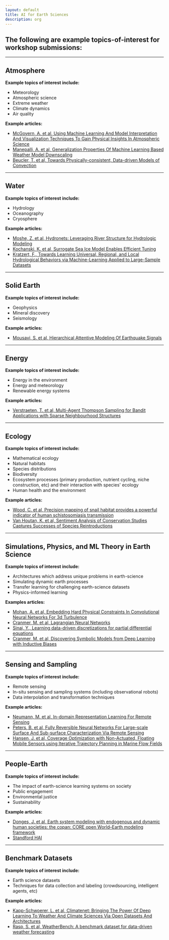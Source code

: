 ```yaml
---
layout: default
title: AI for Earth Sciences
description: org
---  
```


## The following are example topics-of-interest for workshop submissions: 

---  

## Atmosphere

<b>Example topics of interest include:</b> 

* Meteorology   
* Atmospheric science  
* Extreme weather  
* Climate dynamics      
* Air quality  

<b>Example articles:</b>  

* [McGovern, A. et al, Using Machine Learning And Model Interpretation And Visualization Techniques To Gain Physical Insights In Atmospheric Science](https://ai4earthscience.github.io/iclr-2020-workshop/papers/ai4earth16.pdf)  
* [Manepalli, A. et al, Generalization Properties Of Machine Learning Based Weather Model Downscaling](https://ai4earthscience.github.io/iclr-2020-workshop/papers/ai4earth25.pdf)  
* [Beucler, T. et al, Towards Physically-consistent, Data-driven Models of Convection](https://arxiv.org/pdf/2002.08525)  

---  

## Water   

<b>Example topics of interest include:</b>   

* Hydrology  
* Oceanography  
* Cryosphere  

<b>Example articles:</b>   

* [Moshe, Z. et al, Hydronets: Leveraging River Structure for Hydrologic Modeling](https://ai4earthscience.github.io/iclr-2020-workshop/papers/ai4earth04.pdf)  
* [Kochanski, K. et al, Surrogate Sea Ice Model Enables Efficient Tuning](https://ai4earthscience.github.io/iclr-2020-workshop/papers/ai4earth26.pdf)   
* [Kratzert, F., Towards Learning Universal, Regional, and Local Hydrological Behaviors via Machine-Learning Applied to Large-Sample Datasets](https://arxiv.org/abs/1907.08456)  

---  

## Solid Earth   

<b>Example topics of interest include:</b>   

* Geophysics  
* Mineral discovery  
* Seismology  

<b>Example articles:</b>   

* [Mousavi, S. et al, Hierarchical Attentive Modeling Of Earthquake Signals](https://www.researchgate.net/publication/343542274_HIERARCHICAL_ATTENTIVE_MODELING_OF_EARTH-_QUAKE_SIGNALS)

---  

## Energy  

<b>Example topics of interest include:</b> 

* Energy in the environment   
* Energy and meteorology 
* Renewable energy systems     

<b>Example articles:</b>   

* [Verstraeten, T. et al, Multi-Agent Thompson Sampling for Bandit Applications with Sparse Neighbourhood Structures](https://www.nature.com/articles/s41598-020-62939-3)  

--- 

## Ecology     

<b>Example topics of interest include:</b>   

* Mathematical ecology  
* Natural habitats  
* Species distributions  
* Biodiversity  
* Ecosystem processes (primary production, nutrient cycling, niche construction, etc) and their interaction with species' ecology  
* Human health and the environment    

<b>Example articles:</b>   

* [Wood, C. et al, Precision mapping of snail habitat provides a powerful indicator of human schistosomiasis transmission](https://www.pnas.org/content/116/46/23182)   
* [Van Houtan, K. et al, Sentiment Analysis of Conservation Studies Captures Successes of Species Reintroductions](https://www.sciencedirect.com/science/article/pii/S2666389920300052)  

---  

## Simulations, Physics, and ML Theory in Earth Science   

<b>Example topics of interest include:</b>   

* Architectures which address unique problems in earth-science   
* Simulating dynamic earth processes  
* Transfer learning for challenging earth-science datasets  
* Physics-informed learning  

<b>Examples articles:</b>   

* [Mohan, A. et al, Embedding Hard Physical Constraints In Convolutional Neural Networks For 3d Turbulence](https://ai4earthscience.github.io/iclr-2020-workshop/papers/ai4earth14.pdf)  
* [Cranmer, M. et al, Lagrangian Neural Networks](https://arxiv.org/pdf/2003.04630.pdf)  
* [Sinai, Y., Learning data-driven discretizations for partial differential equations](https://research.google/pubs/pub48338/)  
* [Cranmer, M. et al, Discovering Symbolic Models from Deep Learning with Inductive Biases](https://arxiv.org/pdf/2006.11287.pdf)  

---  

## Sensing and Sampling    

<b>Example topics of interest include:</b>   

* Remote sensing  
* In-situ sensing and sampling systems (including observational robots)   
* Data interpolation and transformation techniques  

<b>Example articles:</b>   

* [Neumann, M. et al, In-domain Representation Learning For Remote Sensing](http://ai4earthscience.github.io/iclr-2020-workshop/papers/ai4earth10.pdf)  
* [Peters, B. et al, Fully Reversible Neural Networks For Large-scale Surface And Sub-surface Characterization Via Remote Sensing](https://ai4earthscience.github.io/iclr-2020-workshop/papers/ai4earth24.pdf)   
* [Hansen, J. et al, Coverage Optimization with Non-Actuated, Floating Mobile Sensors
using Iterative Trajectory Planning in Marine Flow Fields](https://www.cim.mcgill.ca/~mrl/pubs/jhansen/IROS2018.pdf)

---  

## People-Earth    

<b>Example topics of interest include:</b>   

* The impact of earth-science learning systems on society    
* Public engagement 
* Environmental justice  
* Sustainability    

<b>Example articles:</b>   
* [Donges, J. et al, Earth system modeling with endogenous and dynamic human societies: the copan: CORE open World–Earth modeling framework](https://esd.copernicus.org/articles/11/395/2020/)  
* [Standford HAI](https://hai.stanford.edu/research/human-impact)   

--- 

## Benchmark Datasets  

<b>Example topics of interest include:</b>   

* Earth science datasets  
* Techniques for data collection and labeling (crowdsourcing, intelligent agents, etc)   

<b>Example articles:</b>   

* [Kapp-Schwoerer, L. et al, Climatenet: Bringing The Power Of Deep Learning To Weather And Climate Sciences Via Open Datasets And Architectures](http://ai4earthscience.github.io/iclr-2020-workshop/papers/ai4earth21.pdf)  
* [Rasp, S. et al, WeatherBench: A benchmark dataset for data-driven weather forecasting](https://arxiv.org/abs/2002.00469)  





